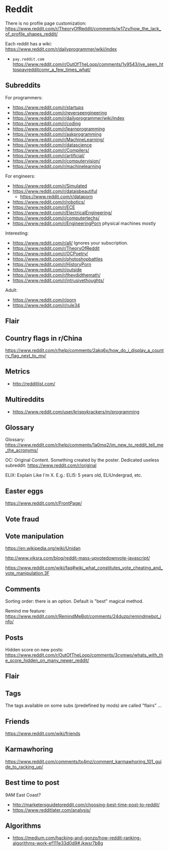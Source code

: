 # Reddit

There is no profile page customization: https://www.reddit.com/r/TheoryOfReddit/comments/w17zv/how_the_lack_of_profile_shapes_reddit/

Each reddit has a wiki: https://www.reddit.com/r/dailyprogrammer/wiki/index

- `pay.reddit.com` <https://www.reddit.com/r/OutOfTheLoop/comments/1y9543/ive_seen_httpspayredditcomr_a_few_times_what/>

## Subreddits

For programmers:

- https://www.reddit.com/r/startups
- https://www.reddit.com/r/reverseengineering
- https://www.reddit.com/r/dailyprogrammer/wiki/index
- https://www.reddit.com/r/coding
- https://www.reddit.com/r/learnprogramming
- https://www.reddit.com/r/askprogramming
- https://www.reddit.com/r/MachineLearning/
- https://www.reddit.com/r/datascience
- https://www.reddit.com/r/Compilers/
- https://www.reddit.com/r/artificial/
- https://www.reddit.com/r/computervision/
- https://www.reddit.com/r/machinelearning

For engineers:

- https://www.reddit.com/r/Simulated
- https://www.reddit.com/r/dataisbeautiful
    - https://www.reddit.com/r/dataporn
- https://www.reddit.com/r/robotics/
- https://www.reddit.com/r/ECE
- https://www.reddit.com/r/ElectricalEngineering/
- https://www.reddit.com/r/computertechs/
- https://www.reddit.com/r/EngineeringPorn physical machines mostly

Interesting:

- https://www.reddit.com/r/all/ Ignores your subscription.
- https://www.reddit.com/r/TheoryOfReddit
- https://www.reddit.com/r/OCPoetry/
- https://www.reddit.com/r/photoshopbattles
- https://www.reddit.com/r/HistoryPorn
- https://www.reddit.com/r/outside
- https://www.reddit.com/r/theydidthemath/
- https://www.reddit.com/r/intrusivethoughts/

Adult:

- https://www.reddit.com/r/porn
- https://www.reddit.com/r/rule34

## Flair

## Country flags in r/China

https://www.reddit.com/r/help/comments/2akq6x/how_do_i_display_a_country_flag_next_to_my/

## Metrics

- <http://redditlist.com/>

## Multireddits

- https://www.reddit.com/user/krispykrackers/m/programming

## Glossary

Glossary: https://www.reddit.com/r/help/comments/1a0mq2/im_new_to_reddit_tell_me_the_acronyms/

OC: Original Content. Something created by the poster. Dedicated useless subreddit: https://www.reddit.com/r/original

ELIX: Explain Like I'm X. E.g.: ELI5: 5 years old, ELIUndergrad, etc.

## Easter eggs

https://www.reddit.com/r/FrontPage/

## Vote fraud

## Vote manipulation

https://en.wikipedia.org/wiki/Unidan

http://www.viksra.com/blog/reddit-mass-upvotedownvote-javascript/

https://www.reddit.com/wiki/faq#wiki_what_constitutes_vote_cheating_and_vote_manipulation.3F

## Comments

Sorting order: there is an option. Default is "best" magical method.

Remind me feature: https://www.reddit.com/r/RemindMeBot/comments/24duzp/remindmebot_info/

## Posts

Hidden score on new posts: https://www.reddit.com/r/OutOfTheLoop/comments/3cymwo/whats_with_the_score_hidden_on_many_newer_reddit/

## Flair

## Tags

The tags available on some subs (predefined by mods) are called "flairs" ...

## Friends

<https://www.reddit.com/wiki/friends>

## Karmawhoring

https://www.reddit.com/comments/tx4mz/comment_karmawhoring_101_guide_to_racking_up/

## Best time to post

9AM East Coast?

- http://marketersguidetoreddit.com/choosing-best-time-post-to-reddit/
- https://www.redditlater.com/analysis/

## Algorithms

- https://medium.com/hacking-and-gonzo/how-reddit-ranking-algorithms-work-ef111e33d0d9#.jkwsr7b8g
